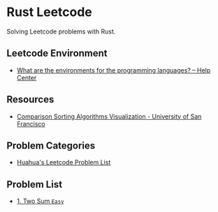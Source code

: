 # Rust Leetcode

Solving Leetcode problems with Rust.

## Leetcode Environment

-   [What are the environments for the programming languages? – Help Center](https://support.leetcode.com/hc/en-us/articles/360011833974-What-are-the-environments-for-the-programming-languages)

## Resources

-   [Comparison Sorting Algorithms Visualization - University of San Francisco](https://www.cs.usfca.edu/~galles/visualization/ComparisonSort.html)

## Problem Categories

-   [Huahua's Leetcode Problem List](https://zxi.mytechroad.com/blog/leetcode-problem-categories/)

## Problem List

-   [1. Two Sum `Easy`](./src/p0001_p1000/p1/two_sum.rs)
